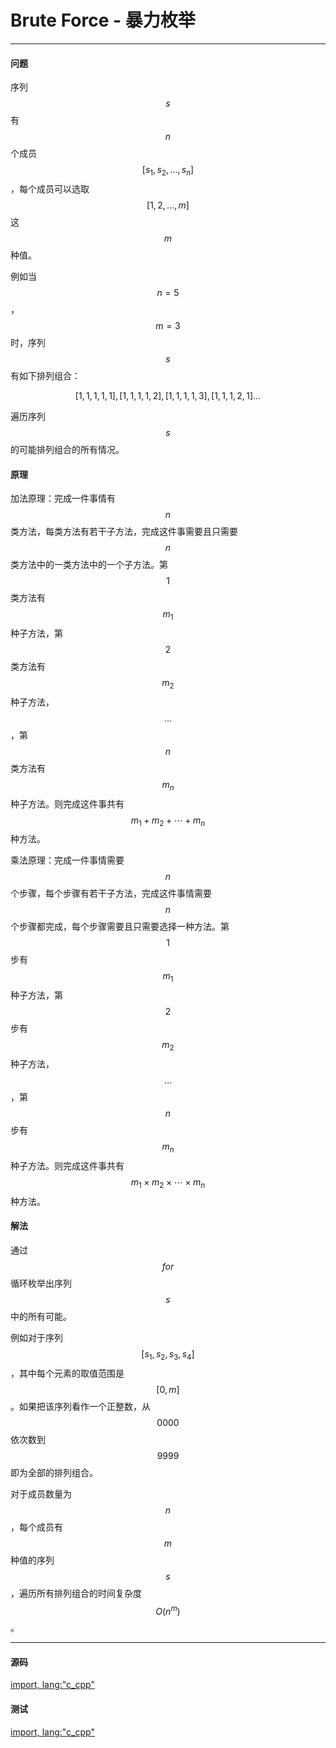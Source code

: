 <script type="text/javascript" src="https://cdnjs.cloudflare.com/ajax/libs/mathjax/2.7.1/MathJax.js?config=TeX-AMS-MML_HTMLorMML"/></script>
<script> gitbook.events.bind("page.change", function() { MathJax.Hub.Queue(["Typeset",MathJax.Hub]); } </script>

# Brute Force - 暴力枚举

--------

#### 问题

序列$$ s $$有$$ n $$个成员$$ [s_1,s_2, \dots ,s_n] $$，每个成员可以选取$$ [1,2, \dots ,m] $$这$$ m $$种值。

例如当$$ n = 5 $$，$$ m = 3 $$时，序列$$ s $$有如下排列组合：

$$
[1,1,1,1,1], [1,1,1,1,2], [1,1,1,1,3], [1,1,1,2,1] \dots
$$

遍历序列$$ s $$的可能排列组合的所有情况。

#### 原理

加法原理：完成一件事情有$$ n $$类方法，每类方法有若干子方法，完成这件事需要且只需要$$ n $$类方法中的一类方法中的一个子方法。第$$ 1 $$类方法有$$ m_1 $$种子方法，第$$ 2 $$类方法有$$ m_2 $$种子方法，$$ \dots $$，第$$ n $$类方法有$$ m_n $$种子方法。则完成这件事共有$$ m_1 + m_2 + \cdots + m_n $$种方法。

乘法原理：完成一件事情需要$$ n $$个步骤，每个步骤有若干子方法，完成这件事情需要$$ n $$个步骤都完成，每个步骤需要且只需要选择一种方法。第$$ 1 $$步有$$ m_1 $$种子方法，第$$ 2 $$步有$$ m_2 $$种子方法，$$ \dots $$，第$$ n $$步有$$ m_n $$种子方法。则完成这件事共有$$ m_1 \times m_2 \times \cdots \times m_n $$种方法。

#### 解法

通过$$ for $$循环枚举出序列$$ s $$中的所有可能。

例如对于序列$$ [s_1,s_2,s_3,s_4] $$，其中每个元素的取值范围是$$ [0,m] $$。如果把该序列看作一个正整数，从$$ 0000 $$依次数到$$ 9999 $$即为全部的排列组合。

对于成员数量为$$ n $$，每个成员有$$ m $$种值的序列$$ s $$，遍历所有排列组合的时间复杂度$$ O(n^m) $$。

--------

#### 源码

[import, lang:"c_cpp"](../../../src/Search/BruteForce.h)

#### 测试

[import, lang:"c_cpp"](../../../src/Search/BruteForce.cpp)
